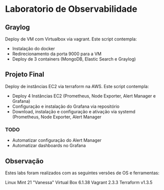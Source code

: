 
# Laboratorio de Observabilidade

## Graylog
Deploy de VM com Virtualbox via vagrant.
Este script contempla:

- Instalação do docker
- Redirecionamento da porta 9000 para a VM
- Deploy de 3 containers (MongoDB, Elastic Search e Graylog)

## Projeto Final
Deploy de instâncias EC2 via terraform na AWS.
Este script contempla:

- Deploy 4 Instâncias EC2 (Prometheus, Node Exporter, Alert Manager e Grafana)
- Configuração e instalação do Grafana via repositório
- Download, instalação e configuração e ativação via systemd (Prometheus, Node Exporter, Alert Manager

### TODO
- Automatizar configuração do Alert Manager
- Automatizar dashboards no Grafana

## Observação
Estes labs foram realizados com as seguintes versões de OS e ferramentas:

Linux Mint 21 "Vanessa"
Virtual Box 6.1.38
Vagrant 2.3.3
Terraform v1.3.5

